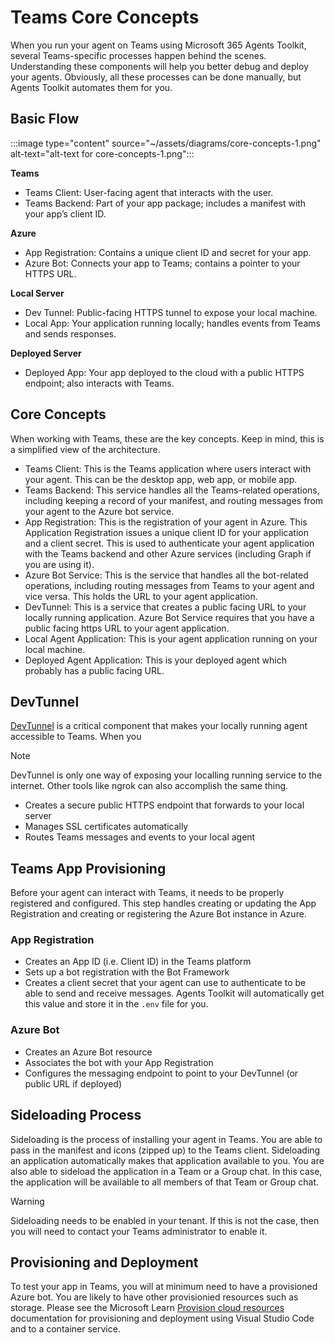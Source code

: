 # Teams Core Concepts

When you run your agent on Teams using Microsoft 365 Agents Toolkit, several Teams-specific processes happen behind the scenes. Understanding these components will help you better debug and deploy your agents. Obviously, all these processes can be done manually, but Agents Toolkit automates them for you.

## Basic Flow

:::image type="content" source="~/assets/diagrams/core-concepts-1.png" alt-text="alt-text for core-concepts-1.png":::

**Teams**

- Teams Client: User-facing agent that interacts with the user.
- Teams Backend: Part of your app package; includes a manifest with your app’s client ID.

**Azure**

- App Registration: Contains a unique client ID and secret for your app.
- Azure Bot: Connects your app to Teams; contains a pointer to your HTTPS URL.

**Local Server**

- Dev Tunnel: Public-facing HTTPS tunnel to expose your local machine.
- Local App: Your application running locally; handles events from Teams and sends responses.

**Deployed Server**

- Deployed App: Your app deployed to the cloud with a public HTTPS endpoint; also interacts with Teams.

## Core Concepts

When working with Teams, these are the key concepts. Keep in mind, this is a simplified view of the architecture.

- Teams Client: This is the Teams application where users interact with your agent. This can be the desktop app, web app, or mobile app.
- Teams Backend: This service handles all the Teams-related operations, including keeping a record of your manifest, and routing messages from your agent to the Azure bot service.
- App Registration: This is the registration of your agent in Azure. This Application Registration issues a unique client ID for your application and a client secret. This is used to authenticate your agent application with the Teams backend and other Azure services (including Graph if you are using it).
- Azure Bot Service: This is the service that handles all the bot-related operations, including routing messages from Teams to your agent and vice versa. This holds the URL to your agent application.
- DevTunnel: This is a service that creates a public facing URL to your locally running application. Azure Bot Service requires that you have a public facing https URL to your agent application.
- Local Agent Application: This is your agent application running on your local machine.
- Deployed Agent Application: This is your deployed agent which probably has a public facing URL.

## DevTunnel

[DevTunnel](https://learn.microsoft.com/en-us/azure/developer/dev-tunnels/overview) is a critical component that makes your locally running agent accessible to Teams. When you

> [!NOTE]
> DevTunnel is only one way of exposing your localling running service to the internet. Other tools like ngrok can also accomplish the same thing.

- Creates a secure public HTTPS endpoint that forwards to your local server
- Manages SSL certificates automatically
- Routes Teams messages and events to your local agent

## Teams App Provisioning

Before your agent can interact with Teams, it needs to be properly registered and configured. This step handles creating or updating the App Registration and creating or registering the Azure Bot instance in Azure.

### App Registration

- Creates an App ID (i.e. Client ID) in the Teams platform
- Sets up a bot registration with the Bot Framework
- Creates a client secret that your agent can use to authenticate to be able to send and receive messages. Agents Toolkit will automatically get this value and store it in the `.env` file for you.

### Azure Bot

- Creates an Azure Bot resource
- Associates the bot with your App Registration
- Configures the messaging endpoint to point to your DevTunnel (or public URL if deployed)

## Sideloading Process

Sideloading is the process of installing your agent in Teams. You are able to pass in the manifest and icons (zipped up) to the Teams client. Sideloading an application automatically makes that application available to you. You are also able to sideload the application in a Team or a Group chat. In this case, the application will be available to all members of that Team or Group chat.

> [!WARNING]
> Sideloading needs to be enabled in your tenant. If this is not the case, then you will need to contact your Teams administrator to enable it.

## Provisioning and Deployment

To test your app in Teams, you will at minimum need to have a provisioned Azure bot. You are likely to have other provisionied resources such as storage. Please see the Microsoft Learn [Provision cloud resources](https://learn.microsoft.com/en-us/microsoftteams/platform/toolkit/provision) documentation for provisioning and deployment using Visual Studio Code and to a container service.